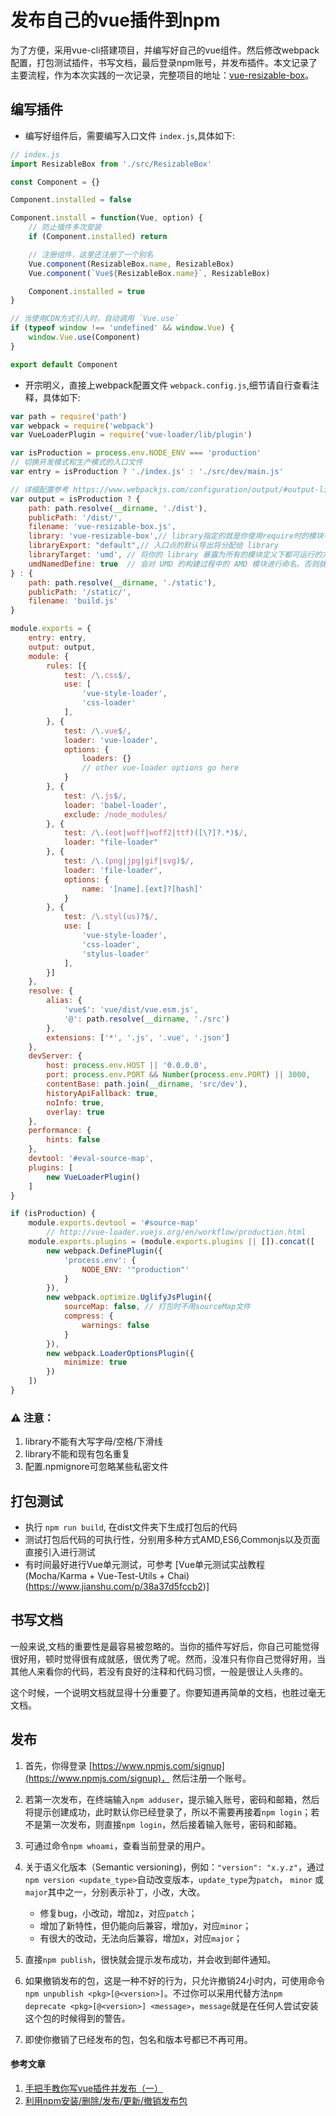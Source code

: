 # 发布自己的vue插件到npm

为了方便，采用vue-cli搭建项目，并编写好自己的vue组件。然后修改webpack配置，打包测试插件，书写文档，最后登录npm账号，并发布插件。本文记录了主要流程，作为本次实践的一次记录，完整项目的地址：[vue-resizable-box](https://github.com/guilixie/vue-resizable-box)。

## 编写插件

* 编写好组件后，需要编写入口文件 `index.js`,具体如下:

```js
// index.js
import ResizableBox from './src/ResizableBox'

const Component = {}

Component.installed = false

Component.install = function(Vue, option) {
    // 防止插件多次安装
    if (Component.installed) return

    // 注册组件，这里还注册了一个别名
    Vue.component(ResizableBox.name, ResizableBox)
    Vue.component(`Vue${ResizableBox.name}`, ResizableBox)

    Component.installed = true
}

// 当使用CDN方式引入时，自动调用 `Vue.use`
if (typeof window !== 'undefined' && window.Vue) {
    window.Vue.use(Component)
}

export default Component
```

* 开宗明义，直接上webpack配置文件 `webpack.config.js`,细节请自行查看注释，具体如下:

```js
var path = require('path')
var webpack = require('webpack')
var VueLoaderPlugin = require('vue-loader/lib/plugin')

var isProduction = process.env.NODE_ENV === 'production'
// 切换开发模式和生产模式的入口文件
var entry = isProduction ? './index.js' : './src/dev/main.js'

// 详细配置参考 https://www.webpackjs.com/configuration/output/#output-library
var output = isProduction ? {
    path: path.resolve(__dirname, './dist'),
    publicPath: '/dist/',
    filename: 'vue-resizable-box.js',
    library: 'vue-resizable-box',// library指定的就是你使用require时的模块名
    libraryExport: "default",// 入口点的默认导出将分配给 library
    libraryTarget: 'umd', // 将你的 library 暴露为所有的模块定义下都可运行的方式。它将在 CommonJS, AMD 环境下运行，或将模块导出到 global 下的变量。
    umdNamedDefine: true  // 会对 UMD 的构建过程中的 AMD 模块进行命名。否则就使用匿名的 define。
} : {
    path: path.resolve(__dirname, './static'),
    publicPath: '/static/',
    filename: 'build.js'
}

module.exports = {
    entry: entry,
    output: output,
    module: {
        rules: [{
            test: /\.css$/,
            use: [
                'vue-style-loader',
                'css-loader'
            ],
        }, {
            test: /\.vue$/,
            loader: 'vue-loader',
            options: {
                loaders: {}
                // other vue-loader options go here
            }
        }, {
            test: /\.js$/,
            loader: 'babel-loader',
            exclude: /node_modules/
        }, {
            test: /\.(eot|woff|woff2|ttf)([\?]?.*)$/,
            loader: "file-loader"
        }, {
            test: /\.(png|jpg|gif|svg)$/,
            loader: 'file-loader',
            options: {
                name: '[name].[ext]?[hash]'
            }
        }, {
            test: /\.styl(us)?$/,
            use: [
                'vue-style-loader',
                'css-loader',
                'stylus-loader'
            ],
        }]
    },
    resolve: {
        alias: {
            'vue$': 'vue/dist/vue.esm.js',
            '@': path.resolve(__dirname, './src')
        },
        extensions: ['*', '.js', '.vue', '.json']
    },
    devServer: {
        host: process.env.HOST || '0.0.0.0',
        port: process.env.PORT && Number(process.env.PORT) || 3000,
        contentBase: path.join(__dirname, 'src/dev'),
        historyApiFallback: true,
        noInfo: true,
        overlay: true
    },
    performance: {
        hints: false
    },
    devtool: '#eval-source-map',
    plugins: [
        new VueLoaderPlugin()
    ]
}

if (isProduction) {
    module.exports.devtool = '#source-map'
        // http://vue-loader.vuejs.org/en/workflow/production.html
    module.exports.plugins = (module.exports.plugins || []).concat([
        new webpack.DefinePlugin({
            'process.env': {
                NODE_ENV: '"production"'
            }
        }),
        new webpack.optimize.UglifyJsPlugin({
            sourceMap: false, // 打包时不用sourceMap文件
            compress: {
                warnings: false
            }
        }),
        new webpack.LoaderOptionsPlugin({
            minimize: true
        })
    ])
}
```
### ⚠️ 注意：
  1. library不能有大写字母/空格/下滑线
  2. library不能和现有包名重复
  3. 配置.npmignore可忽略某些私密文件

## 打包测试

* 执行 `npm run build`, 在dist文件夹下生成打包后的代码
* 测试打包后代码的可执行性，分别用多种方式AMD,ES6,Commonjs以及页面直接引入进行测试
* 有时间最好进行Vue单元测试，可参考 [Vue单元测试实战教程(Mocha/Karma + Vue-Test-Utils + Chai)(https://www.jianshu.com/p/38a37d5fccb2)]

## 书写文档

一般来说,文档的重要性是最容易被忽略的。当你的插件写好后，你自己可能觉得很好用，顿时觉得很有成就感，很优秀了呢。然而，没准只有你自己觉得好用，当其他人来看你的代码，若没有良好的注释和代码习惯，一般是很让人头疼的。

这个时候，一个说明文档就显得十分重要了。你要知道再简单的文档，也胜过毫无文档。

## 发布

1. 首先，你得登录 [https://www.npmjs.com/signup](https://www.npmjs.com/signup)， 然后注册一个账号。
2. 若第一次发布，在终端输入`npm adduser`，提示输入账号，密码和邮箱，然后将提示创建成功，此时默认你已经登录了，所以不需要再接着`npm login`；若不是第一次发布，则直接`npm login`，然后接着输入账号，密码和邮箱。
3. 可通过命令`npm whoami`，查看当前登录的用户。
4. 关于语义化版本（Semantic versioning)，例如：`"version": "x.y.z"`，通过`npm version <update_type>`自动改变版本，`update_type`为`patch`， `minor` 或 `major`其中之一，分别表示补丁，小改，大改。
   * 修复bug，小改动，增加z，对应`patch`；
   * 增加了新特性，但仍能向后兼容，增加y，对应`minor`；
   * 有很大的改动，无法向后兼容，增加x，对应`major`；

5. 直接`npm publish`，很快就会提示发布成功，并会收到邮件通知。

6. 如果撤销发布的包，这是一种不好的行为，只允许撤销24小时内，可使用命令`npm unpublish <pkg>[@<version>]`。不过你可以采用代替方法`npm deprecate <pkg>[@<version>] <message>`，`message`就是在任何人尝试安装这个包的时候得到的警告。
7. 即使你撤销了已经发布的包，包名和版本号都已不再可用。

#### 参考文章

1. [手把手教你写vue插件并发布（一）](https://www.cnblogs.com/adouwt/p/9211003.html)
2. [利用npm安装/删除/发布/更新/撤销发布包](https://www.cnblogs.com/penghuwan/p/6973702.html)
